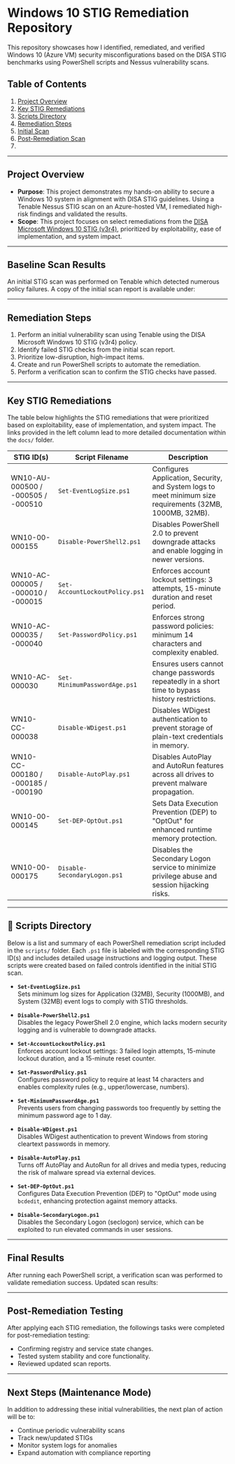 # Windows 10 STIG Remediation Repository

This repository showcases how I identified, remediated, and verified Windows 10 (Azure VM) security misconfigurations based on the DISA STIG benchmarks using PowerShell scripts and Nessus vulnerability scans.

## Table of Contents

1. [Project Overview](#project-overview)
2. [Key STIG Remediations](#key-stig-remediations)
3. [Scripts Directory](#scripts-directory)
4. [Remediation Steps](#remediation-steps)
5. [Initial Scan](#initial-scan)
6. [Post-Remediation Scan](#post-remediation-scan)
7. 

---

## Project Overview

- **Purpose**: This project demonstrates my hands-on ability to secure a Windows 10 system in alignment with DISA STIG guidelines. Using a Tenable Nessus STIG scan on an Azure-hosted VM, I remediated high-risk findings and validated the results.
- **Scope**: This project focuses on select remediations from the [DISA Microsoft Windows 10 STIG (v3r4)]((https://www.tenable.com/audits/DISA_STIG_Microsoft_Windows_10_v3r4)), prioritized by exploitability, ease of implementation, and system impact.

---

## Baseline Scan Results

An initial STIG scan was performed on Tenable which detected numerous policy failures. A copy of the initial scan report is available under:

---

## Remediation Steps

1. Perform an initial vulnerability scan using Tenable using the DISA Microsoft Windows 10 STIG (v3r4) policy.
2. Identify failed STIG checks from the initial scan report.
3. Prioritize low-disruption, high-impact items.
4. Create and run PowerShell scripts to automate the remediation.
5. Perform a verification scan to confirm the STIG checks have passed.

---

## Key STIG Remediations
The table below highlights the STIG remediations that were prioritized based on exploitability, ease of implementation, and system impact. The links provided in the left column lead to more detailed documentation within the `docs/` folder.


| STIG ID(s)                                  | Script Filename                   | Description                                                                 |
|--------------------------------------------|----------------------------------|-----------------------------------------------------------------------------|
| WN10-AU-000500 / -000505 / -000510          | `Set-EventLogSize.ps1`           | Configures Application, Security, and System logs to meet minimum size requirements (32MB, 1000MB, 32MB). |
| WN10-00-000155                              | `Disable-PowerShell2.ps1`        | Disables PowerShell 2.0 to prevent downgrade attacks and enable logging in newer versions. |
| WN10-AC-000005 / -000010 / -000015          | `Set-AccountLockoutPolicy.ps1`   | Enforces account lockout settings: 3 attempts, 15-minute duration and reset period. |
| WN10-AC-000035 / -000040                    | `Set-PasswordPolicy.ps1`         | Enforces strong password policies: minimum 14 characters and complexity enabled. |
| WN10-AC-000030                              | `Set-MinimumPasswordAge.ps1`     | Ensures users cannot change passwords repeatedly in a short time to bypass history restrictions. |
| WN10-CC-000038                              | `Disable-WDigest.ps1`            | Disables WDigest authentication to prevent storage of plain-text credentials in memory. |
| WN10-CC-000180 / -000185 / -000190          | `Disable-AutoPlay.ps1`           | Disables AutoPlay and AutoRun features across all drives to prevent malware propagation. |
| WN10-00-000145                              | `Set-DEP-OptOut.ps1`             | Sets Data Execution Prevention (DEP) to "OptOut" for enhanced runtime memory protection. |
| WN10-00-000175                              | `Disable-SecondaryLogon.ps1`     | Disables the Secondary Logon service to minimize privilege abuse and session hijacking risks. |

---

## 📂 Scripts Directory

Below is a list and summary of each PowerShell remediation script included in the `scripts/` folder. Each `.ps1` file is labeled with the corresponding STIG ID(s) and includes detailed usage instructions and logging output. These scripts were created based on failed controls identified in the initial STIG scan.

- **`Set-EventLogSize.ps1`**  
  Sets minimum log sizes for Application (32MB), Security (1000MB), and System (32MB) event logs to comply with STIG thresholds.

- **`Disable-PowerShell2.ps1`**  
  Disables the legacy PowerShell 2.0 engine, which lacks modern security logging and is vulnerable to downgrade attacks.

- **`Set-AccountLockoutPolicy.ps1`**  
  Enforces account lockout settings: 3 failed login attempts, 15-minute lockout duration, and a 15-minute reset counter.

- **`Set-PasswordPolicy.ps1`**  
  Configures password policy to require at least 14 characters and enables complexity rules (e.g., upper/lowercase, numbers).

- **`Set-MinimumPasswordAge.ps1`**  
  Prevents users from changing passwords too frequently by setting the minimum password age to 1 day.

- **`Disable-WDigest.ps1`**  
  Disables WDigest authentication to prevent Windows from storing cleartext passwords in memory.

- **`Disable-AutoPlay.ps1`**  
  Turns off AutoPlay and AutoRun for all drives and media types, reducing the risk of malware spread via external devices.

- **`Set-DEP-OptOut.ps1`**  
  Configures Data Execution Prevention (DEP) to "OptOut" mode using `bcdedit`, enhancing protection against memory attacks.

- **`Disable-SecondaryLogon.ps1`**  
  Disables the Secondary Logon (seclogon) service, which can be exploited to run elevated commands in user sessions.


---

## Final Results

After running each PowerShell script, a verification scan was performed to validate remediation success. Updated scan results:

---

## Post-Remediation Testing

After applying each STIG remediation, the followings tasks were completed for post-remediation testing:
- Confirming registry and service state changes.
- Tested system stability and core functionality.
- Reviewed updated scan reports.

---

## Next Steps (Maintenance Mode)

In addition to addressing these initial vulnerabilities, the next plan of action will be to:
- Continue periodic vulnerability scans 
- Track new/updated STIGs
- Monitor system logs for anomalies
- Expand automation with compliance reporting
